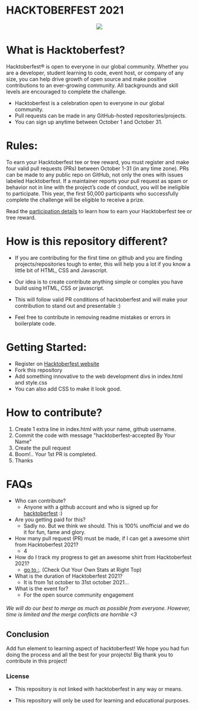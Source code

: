 

# HACKTOBERFEST 2021
  
<p align="center">
<img src="https://hacktoberfest.digitalocean.com/_nuxt/img/logo-hacktoberfest-full.f42e3b1.svg">
</p>

# What is Hacktoberfest?

Hacktoberfest® is open to everyone in our global community. Whether you are a developer, student learning to code, event host, or company of any size, you can help drive growth of open source and make positive contributions to an ever-growing community. All backgrounds and skill levels are encouraged to complete the challenge.

- Hacktoberfest is a celebration open to everyone in our global community.
- Pull requests can be made in any GitHub-hosted repositories/projects.
- You can sign up anytime between October 1 and October 31.



# Rules:
To earn your Hacktoberfest tee or tree reward, you must register and make four valid pull requests (PRs) between October 1-31 (in any time zone). PRs can be made to any public repo on GitHub, not only the ones with issues labeled Hacktoberfest. If a maintainer reports your pull request as spam or behavior not in line with the project’s code of conduct, you will be ineligible to participate. This year, the first 50,000 participants who successfully complete the challenge will be eligible to receive a prize.

Read the [participation details](https://hacktoberfest.digitalocean.com/) to learn how to earn your Hacktoberfest tee or tree reward.

# How is this repository different?

- If you are contributing for the first time on github and you are finding projects/repositories tough to enter, this will help you a lot if you know a little bit of HTML, CSS and Javascript.

- Our idea is to create contribute anything simple or complex you have build using HTML, CSS or javascript.

- This will follow valid PR conditions of hacktoberfest and will make your contribution to stand out and presentable :)
- Feel free to contribute in removing readme mistakes or errors in boilerplate code.

# Getting Started:
- Register on [Hacktoberfest website](https://hacktoberfest.digitalocean.com)
- Fork this repository
- Add something innovative to the web development divs in index.html and style.css
- You can also add CSS to make it look good.

# How to contribute?

1) Create 1 extra line in index.html with your name, github username.
2) Commit the code with message "hacktoberfest-accepted By Your Name"
3) Create the pull request
4) Boom!.. Your 1st PR is completed.
5) Thanks

# FAQs 

- Who can contribute?
  - Anyone with a github account and who is signed up for
[hacktoberfest](https://hacktoberfest.digitalocean.com/) :)
- Are you getting paid for this?
  - Sadly no. But we think we should. This is 100% unofficial and we do it for fun, fame and glory.
- How many pull request (PR) must be made, if I can get a awesome shirt from Hacktoberfest 2021?
  - 4
- How do I track my progress to get an awesome shirt from Hacktoberfest 2021?
  - [go to :](https://hacktoberfest.digitalocean.com/profile/). (Check Out Your Own Stats at Right Top)
- What is the duration of Hacktoberfest 2021?
  - It is from 1st october to 31st october 2021...
- What is the event for?
  - For the open source community engagement



###### *We will do our best to merge as much as possible from everyone. However, time is limited and the merge conflicts are horrible <3*

## Conclusion
Add fun element to learning aspect of hacktoberfest! 
We hope you had fun doing the process and all the best for your projects!
Big thank you to contribute in this project!

### License

- This repository is not linked with hacktoberfest in any way or means.

- This repository will only be used for learning and educational purposes.


